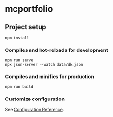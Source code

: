 # mcportfolio

## Project setup
```
npm install
```

### Compiles and hot-reloads for development
```
npm run serve
npx json-server --watch data/db.json
```

### Compiles and minifies for production
```
npm run build
```

### Customize configuration
See [Configuration Reference](https://cli.vuejs.org/config/).
